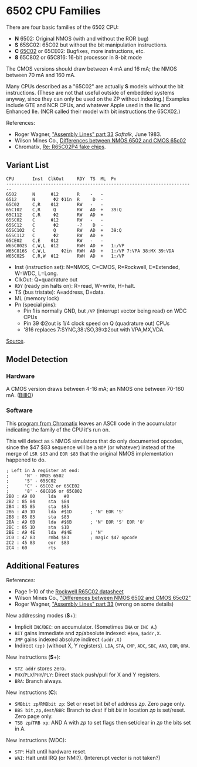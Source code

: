 6502 CPU Families
=================

There are four basic families of the 6502 CPU:
- __N__ 6502: Original NMOS (with and without the ROR bug)
- __S__ 65SC02: 65C02 but without the bit manipulation instructions.
- __C__ [65C02] or 65CE02: Bugfixes, more instructions, etc.
- __8__ 65C802 or 65C816: 16-bit processor in 8-bit mode

The CMOS versions should draw between 4 mA and 16 mA; the NMOS between
70 mA and 160 mA.

Many CPUs described as a "65C02" are actually __S__ models without the
bit instructions. (These are not that useful outside of embedded
systems anyway, since they can only be used on the ZP without
indexing.) Examples include GTE and NCR CPUs, and whatever Apple used
in the IIc and Enhanced IIe. (NCR called their model with bit
instructions the 65CX02.)

References:
- Roger Wagner, ["Assembly Lines" part 33][al33]  _Softalk_, June 1983.
- Wilson Mines Co., [Differences between NMOS 6502 and CMOS 65c02][wm-diff]
- Chromatix, [Re: R65C02P4 fake chips][6f p74156].


Variant List
------------

    CPU       Inst  ClkOut     RDY  TS  ML  Pn
    ------------------------------------------------------------------------
    6502      N      Φ12       R    -   -
    6512      N       Φ2 Φ1in  R     D  -
    65C02     C,R    Φ12       RW   -   -
    65C102    C,R     Q        RW   AD  +   39:Q
    65C112    C,R     Φ2       RW   AD  +
    65SC02    C      Φ12       RW   -   -
    65SC12    C       Φ2       -?    D  -
    65SC102   C       Q        RW   AD  +   39:Q
    65SC112   C       Φ2       RW   AD  +
    65CE02    C,E    Φ12       RW   -   -
    W65C802S  C,W,L  Φ12       RWH  AD  +   1:/VP
    W65C816S  C,W,L      Φ2in  RWH  AD  +   1:/VP 7:VPA 38:MX 39:VDA
    W65C02S   C,R,W  Φ12       RWH  AD  +   1:/VP

- Inst (instruction set):
  N=NMOS, C=CMOS, R=Rockwell, E=Extended, W=WDC, L=Long.
- ClkOut: Q=quadrature out
- `RDY` (ready pin halts on): R=read, W=write, H=halt.
- TS (bus tristate): A=address, D=data.
- ML (memory lock)
- Pn (special pins):
  - Pin 1 is normally GND, but `/VP` (interrupt vector being read) on WDC CPUs
  - Pin 39 Φ2out is 1/4 clock speed on Q (quadrature out) CPUs
  - '816 replaces 7:SYNC,38:/SO,39:Φ2out with VPA,MX,VDA.

[Source][variant-chart].


Model Detection
----------------

### Hardware

A CMOS version draws between 4-16 mA; an NMOS one between 70-160 mA.
([BillIO][73307])


### Software

This [program from Chromatix][73317] leaves an ASCII code in the
accumulator indicating the family of the CPU it's run on.

This will detect as `S` NMOS simulators that do only documented
opcodes, since the $47 $83 sequence will be a `NOP` (or whatever)
instead of the merge of `LSR $83` and `EOR $83` that the original NMOS
implementation happened to do.

    ; Left in A register at end:
    ;      'N' - NMOS 6502
    ;      'S' - 65SC02
    ;      'C' - 65C02 or 65CE02
    ;      '8' - 68C816 or 65C802
    2B0 : A9 00     lda   #0
    2B2 : 85 84     sta  $84
    2B4 : 85 85     sta  $85
    2B6 : A9 1D     lda  #$1D       ; 'N' EOR 'S'
    2B8 : 85 83     sta  $83
    2BA : A9 6B     lda  #$6B       ; 'N' EOR 'S' EOR '8'
    2BC : 85 1D     sta  $1D
    2BE : A9 4E     lda  #$4E       ; 'N'
    2C0 : 47 83     rmb4 $83        ; magic $47 opcode
    2C2 : 45 83     eor  $83
    2C4 : 60        rts


Additional Features
--------------------

References:
- Page 1-10 of the [Rockwell R65C02 datasheet][r65c02]
- Wilson Mines Co., ["Differences between NMOS 6502 and CMOS 65c02"][wm-diff]
- Roger Wagner, ["Assembly Lines" part 33][al33] (wrong on some details)

New addressing modes (__S__+):
- Implicit `INC`/`DEC`: on accumulator. (Sometimes `INA` or `INC A`.)
- `BIT` gains immediate and zp/absolute indexed: `#$nn`, `$addr,X`.
- `JMP` gains indexed absolute indirect `(addr,X)`
- Indirect `(zp)` (without X, Y registers).
  `LDA`, `STA`, `CMP`, `ADC`, `SBC`, `AND`, `EOR`, `ORA`.

New instructions (__S__+):
- `STZ addr` stores zero.
- `PHX`/`PLX`/`PHY`/`PLY`: Direct stack push/pull for X and Y registers.
- `BRA`: Branch always.

New instructions (__C__):
- `SMBbit zp`/`RMBbit zp`: Set or reset bit _bit_ of address _zp_.
  Zero page only.
- `BBS bit,zp,dest`/`BBR`: Branch to _dest_ if bit _bit_ in location
  _zp_ is set/reset. Zero page only.
- `TSB zp`/`TRB xp`: AND A with _zp_ to set flags then set/clear in
  _zp_ the bits set in A.

New instructions (WDC):
- `STP`: Halt until hardware reset.
- `WAI`: Halt until IRQ (or NMI?). (Intererupt vector is not taken?)



<!-------------------------------------------------------------------->
[65C02]: https://en.wikipedia.org/wiki/WDC_65C02
[6f p74156]: http://forum.6502.org/viewtopic.php?f=4&t=5929&start=45#p74156
[al33]: https://archive.org/details/softalkv3n10jun1983/page/199/mode/1up
[r65c02]: http://archive.6502.org/datasheets/rockwell_r65c00_microprocessors.pdf
[variant-chart]: http://forum.6502.org/viewtopic.php?f=4&t=6027&view=unread#p73881
[wm-diff]: http://wilsonminesco.com/NMOS-CMOSdif/


[73307]: http://forum.6502.org/viewtopic.php?f=4&t=5929&view=unread#p73307
[73317]: http://forum.6502.org/viewtopic.php?f=4&t=5929&view=unread#p73317
